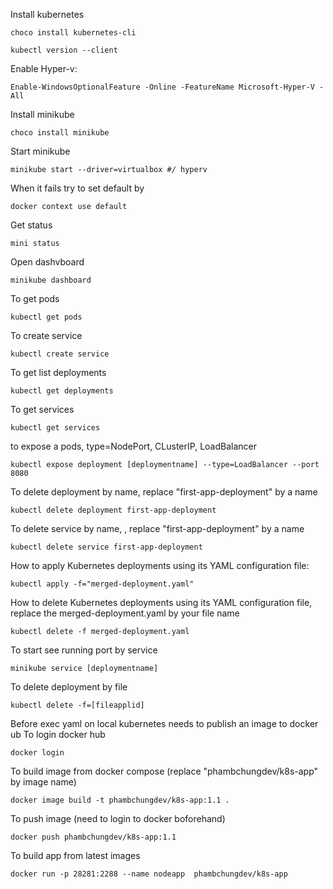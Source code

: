 Install kubernetes

	choco install kubernetes-cli
	
	kubectl version --client
Enable Hyper-v:
	
	Enable-WindowsOptionalFeature -Online -FeatureName Microsoft-Hyper-V -All

Install minikube	
	
	choco install minikube

Start minikube
	
	minikube start --driver=virtualbox #/ hyperv

When it fails try to set default by	
	
	docker context use default

Get status
	
	mini status

Open dashvboard
	
	minikube dashboard


To get pods
	
	kubectl get pods
	
To create service
	
	kubectl create service

To get list deployments
	
	kubectl get deployments
	 
To get services
	
	kubectl get services

to expose a pods, type=NodePort, CLusterIP, LoadBalancer

	kubectl expose deployment [deploymentname] --type=LoadBalancer --port 8080

To delete deployment by name, replace "first-app-deployment" by a name

	kubectl delete deployment first-app-deployment

To delete service by name, , replace "first-app-deployment" by a name 

	kubectl delete service first-app-deployment

How to apply Kubernetes deployments using its YAML configuration file:
	
	kubectl apply -f="merged-deployment.yaml"	

How to delete Kubernetes deployments using its YAML configuration file, replace the  merged-deployment.yaml by your file name

	kubectl delete -f merged-deployment.yaml
	
To start see running port by service
	
	minikube service [deploymentname]

To delete deployment by file
	
	kubectl delete -f=[fileapplid]

Before exec yaml on local kubernetes needs to publish an image to docker ub
To login docker hub

	docker login	

To build image from docker compose (replace "phambchungdev/k8s-app" by image name)

	docker image build -t phambchungdev/k8s-app:1.1 .	

To push image (need to login to docker boforehand)

	docker push phambchungdev/k8s-app:1.1

To build app from latest images

	docker run -p 28281:2288 --name nodeapp  phambchungdev/k8s-app

